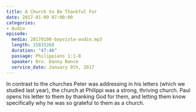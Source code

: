 ```yaml
---
title: A Church to Be Thankful For
date: 2017-01-09 07:00:00
categories:
- Audio
episode:
  media: 20170108-bayvista-audio.mp3
  length: 15835268
  duration: "47:46"
  passage: Philippians 1:1-8
  speaker: Bro. Danny Nance
  service_date: January 8th, 2017
---
```

In contrast to the churches Peter was addressing in his letters (which we studied last year), the church at Philippi was a strong, thriving church. Paul opens his letter to them by thanking God for them, and letting them know specifically why he was so grateful to them as a church.